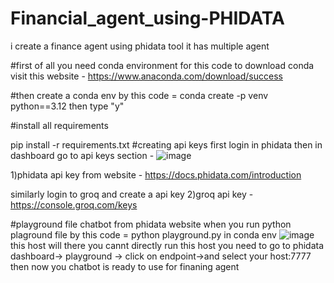 # Financial_agent_using-PHIDATA
i create a finance agent using phidata tool it has multiple agent 



#first of all you need conda environment for this code 
to download conda visit this website - https://www.anaconda.com/download/success

#then create a conda env by this code =
conda create -p venv python==3.12
then type "y"

#install all requirements

pip install -r requirements.txt
#creating api keys 
first login in phidata then in dashboard go to api keys section - ![image](https://github.com/user-attachments/assets/951cf39e-dc33-4166-9d0e-9e20445e17ac)

1)phidata api key from website - https://docs.phidata.com/introduction

similarly login to groq and create a api key
2)groq api key - https://console.groq.com/keys

#playground file chatbot from phidata website 
when you run python plaground file by this code = python playground.py in conda env
![image](https://github.com/user-attachments/assets/94204085-38fb-487b-a3e6-9731a976421e)
this host will there you cannt directly run this host you need to go to phidata dashboard-> playground -> click on endpoint->and select your host:7777
then now you chatbot is ready to use for finaning agent










